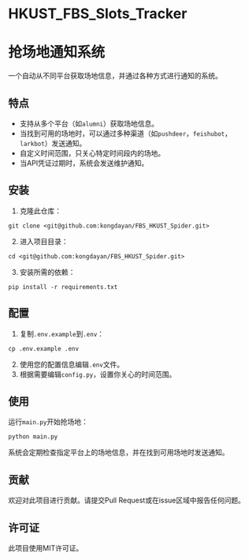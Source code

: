 # HKUST_FBS_Slots_Tracker

# 抢场地通知系统

一个自动从不同平台获取场地信息，并通过各种方式进行通知的系统。

## 特点

- 支持从多个平台（如`alumni`）获取场地信息。
- 当找到可用的场地时，可以通过多种渠道（如`pushdeer`，`feishubot`，`larkbot`）发送通知。
- 自定义时间范围，只关心特定时间段内的场地。
- 当API凭证过期时，系统会发送维护通知。

## 安装

1. 克隆此仓库：

```
git clone <git@github.com:kongdayan/FBS_HKUST_Spider.git>
```

2. 进入项目目录：

```
cd <git@github.com:kongdayan/FBS_HKUST_Spider.git>
```

3. 安装所需的依赖：

```
pip install -r requirements.txt
```

## 配置

1. 复制`.env.example`到`.env`：

```
cp .env.example .env
```

2. 使用您的配置信息编辑`.env`文件。
3. 根据需要编辑`config.py`，设置你关心的时间范围。

## 使用

运行`main.py`开始抢场地：

```
python main.py
```

系统会定期检查指定平台上的场地信息，并在找到可用场地时发送通知。

## 贡献

欢迎对此项目进行贡献。请提交Pull Request或在issue区域中报告任何问题。

## 许可证

此项目使用MIT许可证。

